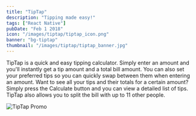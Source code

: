 ```yaml
---
title: "TipTap"
description: "Tipping made easy!"
tags: ["React Native"]
pubDate: "Feb 1 2018"
icon: "/images/tiptap/tiptap_icon.png"
banner: "bg-tiptap"
thumbnail: "/images/tiptap/tiptap_banner.jpg"
---
```


TipTap is a quick and easy tipping calculator. Simply enter an amount and you'll instantly get a tip amount and a total bill amount. You can also set your preferred tips so you can quickly swap between them when entering an amount. Want to see all your tips and their totals for a certain amount? Simply press the Calculate button and you can view a detailed list of tips. TipTap also allows you to split the bill with up to 11 other people.

![TipTap Promo](/images/tiptap/tiptap_promo.jpg)

